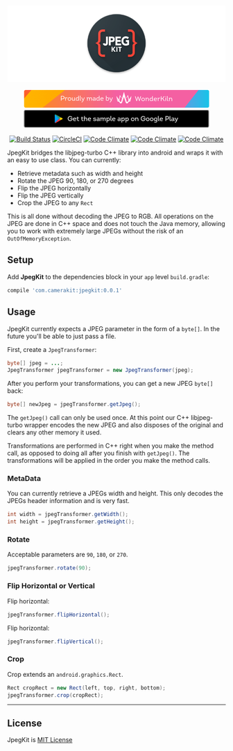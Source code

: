 <p align="center">
    <a href="https://camerakit.website/jpegkit" target="_blank">
        <img alt='JpegKitKit Header' src='.repo/gh-readme-header.png' />
    </a>
</p>

<p align="center">
    <a href="https://www.wonderkiln.com" target="_blank">
        <img alt='JpegKit Header' src='.repo/gh-readme-wk.png'/>
    </a>
    <a href="https://play.google.com/store/apps/details?id=com.camerakit.jpegkit.demo&hl=en" target="_blank">
        <img alt='JpegKit Header' src='.repo/gh-readme-app.png'/>
    </a>
</p>

<p align="center">
    <a href="https://join-slack.camerakit.website"><img src="https://join-slack.camerakit.website/badge.svg" alt="Build Status"></a>
    <a href="https://circleci.com/gh/CameraKit/jpegkit-android/tree/master"><img src="https://circleci.com/gh/CameraKit/jpegkit-android/tree/master.svg?style=shield" alt="CircleCI"></a>
    <a href="https://codeclimate.com/github/CameraKit/camerakit-android"><img src="https://codeclimate.com/github/CameraKit/camerakit-android/badges/gpa.svg" alt="Code Climate"></a>
    <a href="https://codeclimate.com/github/CameraKit/camerakit-android"><img src="https://codeclimate.com/github/CameraKit/camerakit-android/badges/coverage.svg" alt="Code Climate"></a>
    <a href="https://codeclimate.com/github/CameraKit/camerakit-android"><img src="https://codeclimate.com/github/CameraKit/camerakit-android/badges/issue_count.svg" alt="Code Climate"></a>
</p>

JpegKit bridges the libjpeg-turbo C++ library into android and wraps it with an easy to use class. You can currently:

- Retrieve metadata such as width and height
- Rotate the JPEG 90, 180, or 270 degrees
- Flip the JPEG horizontally
- Flip the JPEG vertically
- Crop the JPEG to any `Rect`

This is all done without decoding the JPEG to RGB. All operations on the JPEG are done in C++ space and does not touch the Java memory, allowing you to work with extremely large JPEGs without the risk of an `OutOfMemoryException`.

## Setup
Add __JpegKit__ to the dependencies block in your `app` level `build.gradle`:

```groovy		
compile 'com.camerakit:jpegkit:0.0.1'
```

## Usage

JpegKit currently expects a JPEG parameter in the form of a `byte[]`. In the future you'll be able to just pass a file.

First, create a `JpegTransformer`:

```java
byte[] jpeg = ...;
JpegTransformer jpegTransformer = new JpegTransformer(jpeg);
```

After you perform your transformations, you can get a new JPEG `byte[]` back:

```java
byte[] newJpeg = jpegTransformer.getJpeg();
```

The `getJpeg()` call can only be used once. At this point our C++ libjpeg-turbo wrapper encodes the new JPEG and also disposes of the original and clears any other memory it used.

Transformations are performed in C++ right when you make the method call, as opposed to doing all after you finish with `getJpeg()`. The transformations will be applied in the order you make the method calls.

### MetaData

You can currently retrieve a JPEGs width and height. This only decodes the JPEGs header information and is very fast.

```java
int width = jpegTransformer.getWidth();
int height = jpegTransformer.getHeight();
```

### Rotate

Acceptable parameters are `90`, `180`, or `270`.

```java
jpegTransformer.rotate(90);
```

### Flip Horizontal or Vertical

Flip horizontal:

```java
jpegTransformer.flipHorizontal();
```

Flip horizontal:

```java
jpegTransformer.flipVertical();
```

### Crop

Crop extends an `android.graphics.Rect`.

```java
Rect cropRect = new Rect(left, top, right, bottom);
jpegTransformer.crop(cropRect);
```

---

## License
JpegKit is [MIT License](https://github.com/CameraKit/jpegkit-android/blob/master/LICENSE)
